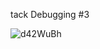 tack Debugging #3

![d42WuBh](https://github.com/Ronnie5562/alu-system_engineering-devops/assets/110787129/0d076c6c-5153-4dd9-b547-610a23a3fbe3)
